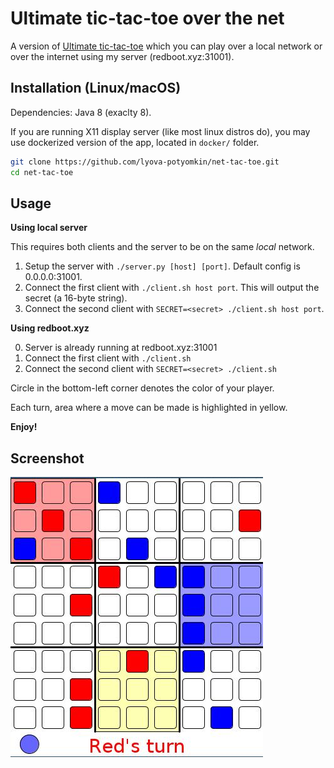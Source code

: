 # Ultimate tic-tac-toe over the net

A version of [Ultimate tic-tac-toe](https://en.wikipedia.org/wiki/Ultimate_tic-tac-toe) which you can play over a local network
or over the internet using my server (redboot.xyz:31001).

## Installation (Linux/macOS)

Dependencies: Java 8 (exaclty 8).

If you are running X11 display server (like most linux distros do), you may use dockerized version of the app, located in `docker/` folder.

```bash
git clone https://github.com/lyova-potyomkin/net-tac-toe.git
cd net-tac-toe
```

## Usage

**Using local server**

This requires both clients and the server to be on the same *local* network.

1. Setup the server with `./server.py [host] [port]`. 
   Default config is 0.0.0.0:31001.
2. Connect the first client with `./client.sh host port`.
   This will output the secret (a 16-byte string).
3. Connect the second client with `SECRET=<secret> ./client.sh host port`.

**Using redboot.xyz**

0. Server is already running at redboot.xyz:31001
1. Connect the first client with `./client.sh`
2. Connect the second client with `SECRET=<secret> ./client.sh`

Circle in the bottom-left corner denotes the color of your player.

Each turn, area where a move can be made is highlighted in yellow.

**Enjoy!**

## Screenshot

![Net-Tac-Toe](./board.jpg)


